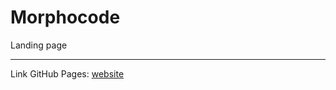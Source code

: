 # Morphocode
Landing page
***
Link GitHub Pages: [website](https://vadim-sakuta-vs.github.io/Morphocode/)